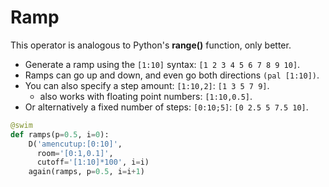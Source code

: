 # Ramp

This operator is analogous to Python's **range()** function, only better.
- Generate a ramp using the `[1:10]` syntax: `[1 2 3 4 5 6 7 8 9 10]`.
- Ramps can go up and down, and even go both directions `(pal [1:10])`.
- You can also specify a step amount: `[1:10,2]`: `[1 3 5 7 9]`.
    - also works with floating point numbers: `[1:10,0.5]`.
- Or alternatively a fixed number of steps: `[0:10;5]`: `[0 2.5 5 7.5 10]`.

```python
@swim
def ramps(p=0.5, i=0):
    D('amencutup:[0:10]',
      room='[0:1,0.1]',
      cutoff='[1:10]*100', i=i)
    again(ramps, p=0.5, i=i+1)
```

